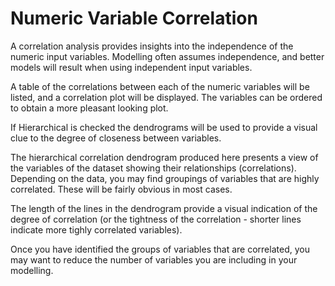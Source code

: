 # Numeric Variable Correlation

A correlation analysis provides insights into the independence of the
numeric input variables. Modelling often assumes independence, and 
better models will result when using independent input variables.

A table of the correlations between each of the numeric variables
will be listed, and a correlation plot will be displayed. The
variables can be ordered to obtain a more pleasant looking plot.

If Hierarchical is checked the dendrograms will be used to provide a
visual clue to the degree of closeness between variables.

The hierarchical correlation dendrogram produced here presents a view
of the variables of the dataset showing their relationships (correlations).
Depending on the data, you may find groupings of variables that are highly
correlated. These will be fairly obvious in most cases.

The length of the lines in the dendrogram provide a visual indication of
the degree of correlation (or the tightness of the correlation - shorter
lines indicate more tighly correlated variables).

Once you have identified the groups of variables that are correlated,
you may want to reduce the number of variables you are including in your
modelling.
